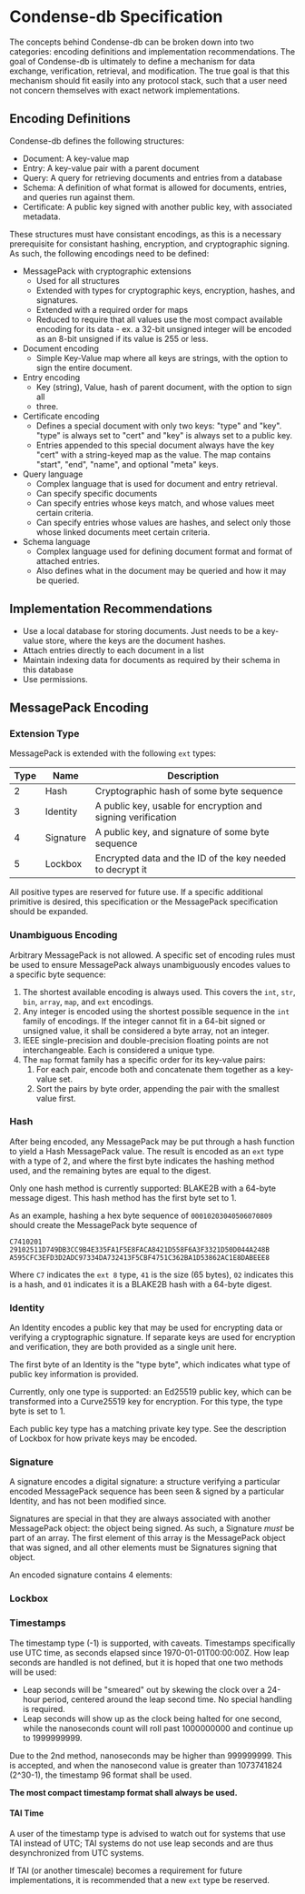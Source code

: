 # Condense-db Specification #

The concepts behind Condense-db can be broken down into two categories: encoding 
definitions and implementation recommendations. The goal of Condense-db is 
ultimately to define a mechanism for data exchange, verification, retrieval, and 
modification. The true goal is that this mechanism should fit easily into any 
protocol stack, such that a user need not concern themselves with exact network 
implementations.

## Encoding Definitions ##

Condense-db defines the following structures:

- Document: A key-value map
- Entry: A key-value pair with a parent document
- Query: A query for retrieving documents and entries from a database
- Schema: A definition of what format is allowed for documents, entries, and 
  queries run against them.
- Certificate: A public key signed with another public key, with associated 
  metadata.

These structures must have consistant encodings, as this is a necessary 
prerequisite for consistant hashing, encryption, and cryptographic signing. As 
such, the following encodings need to be defined:

- MessagePack with cryptographic extensions
	- Used for all structures
	- Extended with types for cryptographic keys, encryption, hashes, and 
	  signatures.
	- Extended with a required order for maps
	- Reduced to require that all values use the most compact available encoding 
	  for its data - ex. a 32-bit unsigned integer will be encoded as an 8-bit 
		unsigned if its value is 255 or less.
- Document encoding
	- Simple Key-Value map where all keys are strings, with the option to sign the 
		entire document.
- Entry encoding
	- Key (string), Value, hash of parent document, with the option to sign all 
	- three.
- Certificate encoding
	- Defines a special document with only two keys: "type" and "key". "type" is 
	  always set to "cert" and "key" is always set to a public key.
	- Entries appended to this special document always have the key "cert" with a 
		string-keyed map as the value. The map contains "start", "end", "name", and 
		optional "meta" keys.
- Query language
	- Complex language that is used for document and entry retrieval.
	- Can specify specific documents
	- Can specify entries whose keys match, and whose values meet certain 
	  criteria.
	- Can specify entries whose values are hashes, and select only those whose 
	  linked documents meet certain criteria.
- Schema language
	- Complex language used for defining document format and format of attached 
	  entries.
	- Also defines what in the document may be queried and how it may be queried.
		
## Implementation Recommendations ##

- Use a local database for storing documents. Just needs to be a key-value 
  store, where the keys are the document hashes.
- Attach entries directly to each document in a list
- Maintain indexing data for documents as required by their schema in this 
  database
- Use permissions.



## MessagePack Encoding ##


### Extension Type ###

MessagePack is extended with the following `ext` types:

| Type | Name      | Description                                                  |
| --   | --        | --                                                           |
| 2    | Hash      | Cryptographic hash of some byte sequence                     |
| 3    | Identity  | A public key, usable for encryption and signing verification |
| 4    | Signature | A public key, and signature of some byte sequence            |
| 5    | Lockbox   | Encrypted data and the ID of the key needed to decrypt it    |

All positive types are reserved for future use. If a specific additional 
primitive is desired, this specification or the MessagePack specification should 
be expanded.

### Unambiguous Encoding ###

Arbitrary MessagePack is not allowed. A specific set of encoding rules must be 
used to ensure MessagePack always unambiguously encodes values to a specific 
byte sequence:

1. The shortest available encoding is always used. This covers the `int`, `str`, 
`bin`, `array`, `map`, and `ext` encodings.
2. Any integer is encoded using the shortest possible sequence in the `int` 
	family of encodings. If the integer cannot fit in a 64-bit signed or 
	unsigned value, it shall be considered a byte array, not an integer.
3. IEEE single-precision and double-precision floating points are not 
	interchangeable. Each is considered a unique type.
4. The `map` format family has a specific order for its key-value pairs:
	1. For each pair, encode both and concatenate them together as a key-value 
		set.
	2. Sort the pairs by byte order, appending the pair with the smallest value 
	first.

### Hash ###

After being encoded, any MessagePack may be put through a hash function to yield 
a Hash MessagePack value. The result is encoded as an `ext` type with a type of 
2, and where the first byte indicates the hashing method used, and the remaining 
bytes are equal to the digest.

Only one hash method is currently supported: BLAKE2B with a 64-byte message 
digest. This hash method has the first byte set to 1.

As an example, hashing a hex byte sequence of `00010203040506070809` should 
create the MessagePack byte sequence of

```
C7410201
29102511D749DB3CC9B4E335FA1F5E8FACA8421D558F6A3F3321D50D044A248B
A595CFC3EFD3D2ADC97334DA732413F5CBF4751C362BA1D53862AC1E8DABEEE8
```

Where `C7` indicates the `ext 8` type, `41` is the size (65 bytes), `02` 
indicates this is a hash, and `01` indicates it is a BLAKE2B hash with a 64-byte 
digest.

### Identity ###

An Identity encodes a public key that may be used for encrypting data or 
verifying a cryptographic signature. If separate keys are used for encryption 
and verification, they are both provided as a single unit here.

The first byte of an Identity is the "type byte", which indicates what type of 
public key information is provided.

Currently, only one type is supported: an Ed25519 public key, which can be 
transformed into a Curve25519 key for encryption. For this type, the type 
byte is set to 1.

Each public key type has a matching private key type. See the description of 
Lockbox for how private keys may be encoded.

### Signature ###

A signature encodes a digital signature: a structure verifying a particular 
encoded MessagePack sequence has been seen & signed by a particular Identity, 
and has not been modified since.

Signatures are special in that they are always associated with another 
MessagePack object: the object being signed. As such, a Signature *must* be part 
of an array. The first element of this array is the MessagePack object that was 
signed, and all other elements must be Signatures signing that object.

An encoded signature contains 4 elements: 

### Lockbox ###

### Timestamps ###
The timestamp type (-1) is supported, with caveats. Timestamps specifically use 
UTC time, as seconds elapsed since 1970-01-01T00:00:00Z. How leap seconds are 
handled is not defined, but it is hoped that one two methods will be used:

- Leap seconds will be "smeared" out by skewing the clock over a 24-hour period, 
	centered around the leap second time. No special handling is required.
- Leap seconds will show up as the clock being halted for one second, while the 
	nanoseconds count will roll past 1000000000 and continue up to 1999999999.

Due to the 2nd method, nanoseconds may be higher than 999999999. This is 
accepted, and when the nanosecond value is greater than 1073741824 (2^30-1), the 
timestamp 96 format shall be used.

**The most compact timestamp format shall always be used.**

#### TAI Time ####
A user of the timestamp type is advised to watch out for systems that use TAI 
instead of UTC; TAI systems do not use leap seconds and are thus desynchronized 
from UTC systems.

If TAI (or another timescale) becomes a requirement for future implementations, 
it is recommended that a new `ext` type be reserved.

















